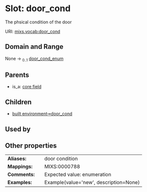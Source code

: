 
# Slot: door_cond


The phsical condition of the door

URI: [mixs.vocab:door_cond](https://w3id.org/mixs/vocab/door_cond)


## Domain and Range

None &#8594;  <sub>0..1</sub> [door_cond_enum](door_cond_enum.md)

## Parents

 *  is_a: [core field](core_field.md)

## Children

 *  [built environment➞door_cond](built_environment_door_cond.md)

## Used by


## Other properties

|  |  |  |
| --- | --- | --- |
| **Aliases:** | | door condition |
| **Mappings:** | | MIXS:0000788 |
| **Comments:** | | Expected value: enumeration |
| **Examples:** | | Example(value='new', description=None) |

